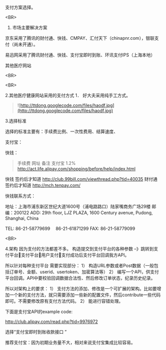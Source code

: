 支付方案选择。


&lt;BR&gt;




1. 市场主要解决方案

京东采用了腾讯的财付通、快钱、CMPAY、汇付天下（chinapnr.com），银联支付（尚未开通）。


易迅网采用了腾讯财付通、快钱、支付宝即时到账、环讯支付IPS（上海本地）




其他医疗网站


&lt;BR&gt;





&lt;BR&gt;



2.其他医疗健康网站采用的支付方式
1． 好大夫采用纯手工方式。
> ![http://ttdong.googlecode.com/files/haodf.jpg](http://ttdong.googlecode.com/files/haodf.jpg)


3.选择标准

选择的标准主要有：手续费比例、一次性费用、结算速度、

支付宝：

快钱：


> 手续费	网址	备注
支付宝	1.2%	http://act.life.alipay.com/shopping/before/help/index.html

快钱	签约后才知道	http://club.99bill.com/viewthread.php?tid=40035
财付通	签约后才知道	http://mch.tenpay.com/



快钱联系方式：

地址：上海市浦东新区世纪大道1600号（浦电路路口）陆家嘴商务广场29楼 邮编：200122
ADD: 29th floor, LJZ PLAZA, 1600 Century avenue, Pudong, Shanghai, China

TEL: 86-21-58779699　 86-21-61871299
FAX: 86-21-58779099



&lt;BR&gt;


4.架构
因为支付的方法都差不多。
构造提交到支付平台的各种参数 –》跳转到支付平台支付平台用户支付支付成功后支付平台回调我方API。

所以针对每种支付平台
需要实现部分：
1）	构造URL参数或者Post数据（一般包括订单号、金额、userid、usertoken、加密算法等）
2）	编写一个API，供支付平台回调。API中要校验回调数据合法性、然后修改订单状态，纪录历史纪录。


所以对架构上的要求：
1）	支付方法的添加、修改是一个可扩展的架构。比如要增加一个新的支付方法，就只需要添加一些新的配置文件，然后contribute一些代码即可。不需要修改原有支付方法代码。
2）	能进行容错处理。

下面是支付宝API的example code:

http://club.alipay.com/read.php?tid=9976972

选择“支付宝即时到账收款接口 ”



推荐支付宝：因为初期业务量不大，相对来说支付宝集成比较容易。